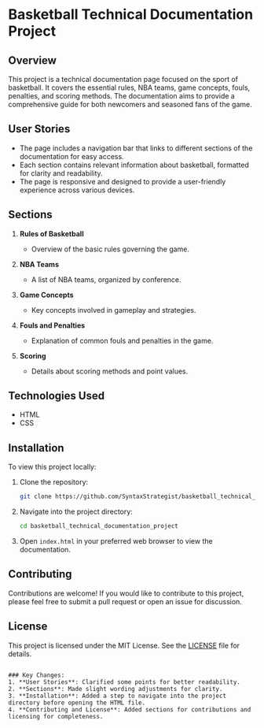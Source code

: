 # Basketball Technical Documentation Project

## Overview
This project is a technical documentation page focused on the sport of basketball. It covers the essential rules, NBA teams, game concepts, fouls, penalties, and scoring methods. The documentation aims to provide a comprehensive guide for both newcomers and seasoned fans of the game.

## User Stories
- The page includes a navigation bar that links to different sections of the documentation for easy access.
- Each section contains relevant information about basketball, formatted for clarity and readability.
- The page is responsive and designed to provide a user-friendly experience across various devices.

## Sections
1. **Rules of Basketball**
   - Overview of the basic rules governing the game.
  
2. **NBA Teams**
   - A list of NBA teams, organized by conference.
  
3. **Game Concepts**
   - Key concepts involved in gameplay and strategies.
  
4. **Fouls and Penalties**
   - Explanation of common fouls and penalties in the game.
  
5. **Scoring**
   - Details about scoring methods and point values.

## Technologies Used
- HTML
- CSS

## Installation
To view this project locally:
1. Clone the repository:
   ```bash
   git clone https://github.com/SyntaxStrategist/basketball_technical_documentation_project.git
   ```
2. Navigate into the project directory:
   ```bash
   cd basketball_technical_documentation_project
   ```
3. Open `index.html` in your preferred web browser to view the documentation.

## Contributing
Contributions are welcome! If you would like to contribute to this project, please feel free to submit a pull request or open an issue for discussion.

## License
This project is licensed under the MIT License. See the [LICENSE](LICENSE) file for details.
```

### Key Changes:
1. **User Stories**: Clarified some points for better readability.
2. **Sections**: Made slight wording adjustments for clarity.
3. **Installation**: Added a step to navigate into the project directory before opening the HTML file.
4. **Contributing and License**: Added sections for contributions and licensing for completeness.
